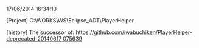 17/06/2014 16:34:10

[Project]
C:\WORKS\WS\Eclipse_ADT\PlayerHelper

[history]
The successor of: https://github.com/iwabuchiken/PlayerHelper-deprecated-20140617_075639
